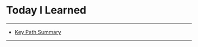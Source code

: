 # Today I Learned

---

- [Key Path Summary](https://vincentgeranium.github.io/ios,/swift/2020/03/21/basicSyntax.html)

---
